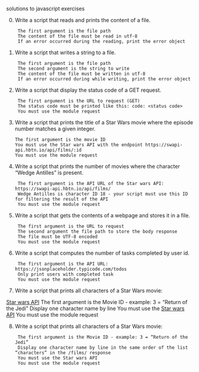 solutions to javascript exercises

0. Write a script that reads and prints the content of a file.

        The first argument is the file path
        The content of the file must be read in utf-8
        If an error occurred during the reading, print the error object

1. Write a script that writes a string to a file.

        The first argument is the file path
        The second argument is the string to write
        The content of the file must be written in utf-8
        If an error occurred during while writing, print the error object

2. Write a script that display the status code of a GET request.

        The first argument is the URL to request (GET)
        The status code must be printed like this: code: <status code>
        You must use the module request

3.  Write a script that prints the title of a Star Wars movie where the episode number matches a given integer.

        The first argument is the movie ID
        You must use the Star wars API with the endpoint https://swapi-api.hbtn.io/api/films/:id
        You must use the module request

4. Write a script that prints the number of movies where the character “Wedge Antilles” is present.

        The first argument is the API URL of the Star wars API: https://swapi-api.hbtn.io/api/films/
        Wedge Antilles is character ID 18 - your script must use this ID for filtering the result of the API
        You must use the module request

5. Write a script that gets the contents of a webpage and stores it in a file.

        The first argument is the URL to request
        The second argument the file path to store the body response
        The file must be UTF-8 encoded
        You must use the module request

6. Write a script that computes the number of tasks completed by user id.

        The first argument is the API URL: https://jsonplaceholder.typicode.com/todos
        Only print users with completed task
        You must use the module request

7. Write a script that prints all characters of a Star Wars movie:

[Star wars API](https://swapi-api.hbtn.io/)
        The first argument is the Movie ID - example: 3 = “Return of the Jedi”
        Display one character name by line
        You must use the [Star wars API](https://swapi-api.hbtn.io/)
        You must use the module request

8. Write a script that prints all characters of a Star Wars movie:

        The first argument is the Movie ID - example: 3 = “Return of the Jedi”
        Display one character name by line in the same order of the list “characters” in the /films/ response
        You must use the Star wars API
        You must use the module request
